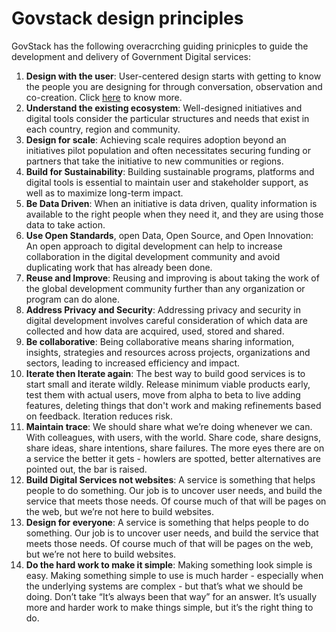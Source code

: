 # Govstack design principles



GovStack has the following overacrching guiding prinicples to guide the development and delivery of Government Digital services:&#x20;

1. **Design with the user**: User-centered design starts with getting to know the people you are designing for through conversation, observation and co-creation. Click [here](onenote:Digitize%20the%20service.one#section-id={aad96891-9b48-4890-b293-590890b3b645}\&end) to know more.&#x20;
2. **Understand the existing ecosystem**: Well-designed initiatives and digital tools consider the particular structures and needs that exist in each country, region and community.&#x20;
3. **Design for scale**: Achieving scale requires adoption beyond an initiatives pilot population and often necessitates securing funding or partners that take the initiative to new communities or regions.&#x20;
4. **Build for Sustainability**: Building sustainable programs, platforms and digital tools is essential to maintain user and stakeholder support, as well as to maximize long-term impact.&#x20;
5. **Be Data Driven**: When an initiative is data driven, quality information is available to the right people when they need it, and they are using those data to take action.&#x20;
6. **Use Open Standards**, open Data, Open Source, and Open Innovation: An open approach to digital development can help to increase collaboration in the digital development community and avoid duplicating work that has already been done.&#x20;
7. **Reuse and Improve**: Reusing and improving is about taking the work of the global development community further than any organization or program can do alone.&#x20;
8. **Address Privacy and Security**: Addressing privacy and security in digital development involves careful consideration of which data are collected and how data are acquired, used, stored and shared.&#x20;
9. **Be collaborative**: Being collaborative means sharing information, insights, strategies and resources across projects, organizations and sectors, leading to increased efficiency and impact.&#x20;
10. **Iterate then Iterate again**: The best way to build good services is to start small and iterate wildly. Release minimum viable products early, test them with actual users, move from alpha to beta to live adding features, deleting things that don't work and making refinements based on feedback. Iteration reduces risk.&#x20;
11. **Maintain trace**: We should share what we’re doing whenever we can. With colleagues, with users, with the world. Share code, share designs, share ideas, share intentions, share failures. The more eyes there are on a service the better it gets - howlers are spotted, better alternatives are pointed out, the bar is raised.&#x20;
12. **Build Digital Services not websites**: A service is something that helps people to do something. Our job is to uncover user needs, and build the service that meets those needs. Of course much of that will be pages on the web, but we’re not here to build websites.&#x20;
13. **Design for everyone**: A service is something that helps people to do something. Our job is to uncover user needs, and build the service that meets those needs. Of course much of that will be pages on the web, but we’re not here to build websites.&#x20;
14. **Do the hard work to make it simple**: Making something look simple is easy. Making something simple to use is much harder - especially when the underlying systems are complex - but that’s what we should be doing. Don’t take “It’s always been that way” for an answer. It’s usually more and harder work to make things simple, but it’s the right thing to do.&#x20;
